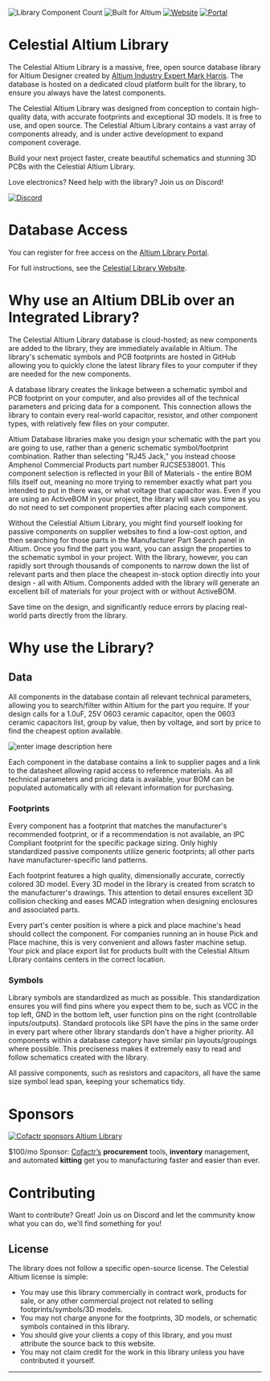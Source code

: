 
![Library Component Count](https://img.shields.io/endpoint?style=for-the-badge&url=https%3A%2F%2Fportal.altiumlibrary.com%2Fapi%2Fdata%2FComponentCount%2FComponents) ![Built for Altium](https://img.shields.io/badge/platform-altium-yellow?style=for-the-badge) [![Website](https://img.shields.io/website?down_color=lightgrey&down_message=offline&label=website&style=for-the-badge&up_color=green&up_message=online&url=https%3A%2F%2Faltiumlibrary.com)](https://altiumlibrary.com) [![Portal](https://img.shields.io/website?down_color=lightgrey&down_message=offline&label=portal&style=for-the-badge&up_color=green&up_message=online&url=https%3A%2F%2Fportal.altiumlibrary.com)](https://portal.altiumlibrary.com)

# Celestial Altium Library
The Celestial Altium Library is a massive, free, open source database library for Altium Designer created by [Altium Industry Expert Mark Harris](https://resources.altium.com/authors/mark-harris). The database is hosted on a dedicated cloud platform built for the library, to ensure you always have the latest components.

The Celestial Altium Library was designed from conception to contain high-quality data, with accurate footprints and exceptional 3D models. It is free to use, and open source. The Celestial Altium Library contains a vast array of components already, and is under active development to expand component coverage.

Build your next project faster, create beautiful schematics and stunning 3D PCBs with the Celestial Altium Library.

Love electronics? Need help with the library? Join us on Discord!

[![Discord](https://img.shields.io/discord/561626546083856405?logo=discord&style=for-the-badge)](https://discord.gg/MEQ5Xe5)

# Database Access
You can register for free access on the [Altium Library Portal](http://portal.altiumlibrary.com/Identity/Account/Login). 

For full instructions, see the [Celestial Library Website](https://altiumlibrary.com/GetStarted).


# Why use an Altium DBLib over an Integrated Library?


The Celestial Altium Library database is cloud-hosted; as new components are added to the library, they are immediately available in Altium. The library's schematic symbols and PCB footprints are hosted in GitHub allowing you to quickly clone the latest library files to your computer if they are needed for the new components.  
  
A database library creates the linkage between a schematic symbol and PCB footprint on your computer, and also provides all of the technical parameters and pricing data for a component. This connection allows the library to contain every real-world capacitor, resistor, and other component types, with relatively few files on your computer.  

Altium Database libraries make you design your schematic with the part you are going to use, rather than a generic schematic symbol/footprint combination. Rather than selecting "RJ45 Jack," you instead choose Amphenol Commercial Products part number RJCSE538001. This component selection is reflected in your Bill of Materials - the entire BOM fills itself out, meaning no more trying to remember exactly what part you intended to put in there was, or what voltage that capacitor was. Even if you are using an ActiveBOM in your project, the library will save you time as you do not need to set component properties after placing each component.  
  
Without the Celestial Altium Library, you might find yourself looking for passive components on supplier websites to find a low-cost option, and then searching for those parts in the Manufacturer Part Search panel in Altium. Once you find the part you want, you can assign the properties to the schematic symbol in your project. With the library, however, you can rapidly sort through thousands of components to narrow down the list of relevant parts and then place the cheapest in-stock option directly into your design - all with Altium. Components added with the library will generate an excellent bill of materials for your project with or without ActiveBOM.  
  
Save time on the design, and significantly reduce errors by placing real-world parts directly from the library.

# Why use the  Library?

## Data

All components in the database contain all relevant technical parameters, allowing you to search/filter within Altium for the part you require. If your design calls for a 1.0uF, 25V 0603 ceramic capacitor, open the 0603 ceramic capacitors list, group by value, then by voltage, and sort by price to find the cheapest option available.

![enter image description here](https://altiumlibrary.com/media/8de9f75f-1d8c-437a-89cf-350c035d0fc8/W83Rmw/Features/wnShbBZP42.gif)

Each component in the database contains a link to supplier pages and a link to the datasheet allowing rapid access to reference materials. As all technical parameters and pricing data is available, your BOM can be populated automatically with all relevant information for purchasing.

### Footprints
Every component has a footprint that matches the manufacturer's recommended footprint, or if a recommendation is not available, an IPC Compliant footprint for the specific package sizing. Only highly standardized passive components utilize generic footprints; all other parts have manufacturer-specific land patterns.

Each footprint features a high quality, dimensionally accurate, correctly colored 3D model. Every 3D model in the library is created from scratch to the manufacturer's drawings. This attention to detail ensures excellent 3D collision checking and eases MCAD integration when designing enclosures and associated parts.  
  
Every part's center position is where a pick and place machine's head should collect the component. For companies running an in house Pick and Place machine, this is very convenient and allows faster machine setup. Your pick and place export list for products built with the Celestial Altium Library contains centers in the correct location.

### Symbols 
Library symbols are standardized as much as possible. This standardization ensures you will find pins where you expect them to be, such as VCC in the top left, GND in the bottom left, user function pins on the right (controllable inputs/outputs). Standard protocols like SPI have the pins in the same order in every part where other library standards don't have a higher priority. All components within a database category have similar pin layouts/groupings where possible. This preciseness makes it extremely easy to read and follow schematics created with the library.  
  
All passive components, such as resistors and capacitors, all have the same size symbol lead span, keeping your schematics tidy.

# Sponsors
[![Cofactr sponsors Altium Library](https://github.com/issus/altium-library/blob/master/images/Cofactr_logo_clover_300px.png?raw=true)](https://www.cofactr.com/)

$100/mo Sponsor: [Cofactr’s](https://www.cofactr.com/) **procurement** tools, **inventory** management, and automated **kitting** get you to manufacturing faster and easier than ever.

# Contributing
Want to contribute? Great!
Join us on Discord and let the community know what you can do, we'll find something for you!

## License
The library does not follow a specific open-source license. The Celestial Altium license is simple:

-   You may use this library commercially in contract work, products for sale, or any other commercial project not related to selling footprints/symbols/3D models.
-   You may not charge anyone for the footprints, 3D models, or schematic symbols contained in this library.
-   You should give your clients a copy of this library, and you must attribute the source back to this website.
-   You may not claim credit for the work in this library unless you have contributed it yourself.

----

[//]: # (These are reference links)


